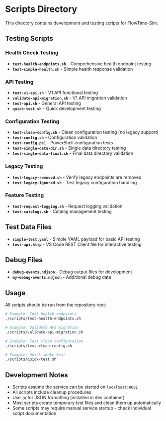 # Scripts Directory

This directory contains development and testing scripts for FlowTime-Sim.

## Testing Scripts

### Health Check Testing
- **`test-health-endpoints.sh`** - Comprehensive health endpoint testing
- **`test-simple-health.sh`** - Simple health response validation

### API Testing  
- **`test-v1-api.sh`** - V1 API functional testing
- **`validate-api-migration.sh`** - V1 API migration validation
- **`test-api.sh`** - General API testing
- **`quick-test.sh`** - Quick development testing

### Configuration Testing
- **`test-clean-config.sh`** - Clean configuration testing (no legacy support)
- **`test-config.sh`** - Configuration validation
- **`test-config.ps1`** - PowerShell configuration tests
- **`test-single-data-dir.sh`** - Single data directory testing
- **`test-single-data-final.sh`** - Final data directory validation

### Legacy Testing
- **`test-legacy-removed.sh`** - Verify legacy endpoints are removed
- **`test-legacy-ignored.sh`** - Test legacy configuration handling

### Feature Testing
- **`test-request-logging.sh`** - Request logging validation
- **`test-catalogs.sh`** - Catalog management testing

## Test Data Files

- **`simple-test.yaml`** - Simple YAML payload for basic API testing
- **`test-api.http`** - VS Code REST Client file for interactive testing

## Debug Files

- **`debug-events.ndjson`** - Debug output files for development
- **`my-debug-events.ndjson`** - Additional debug data

## Usage

All scripts should be run from the repository root:

```bash
# Example: Test health endpoints
./scripts/test-health-endpoints.sh

# Example: Validate API migration
./scripts/validate-api-migration.sh

# Example: Test clean configuration
./scripts/test-clean-config.sh

# Example: Quick smoke test
./scripts/quick-test.sh
```

## Development Notes

- Scripts assume the service can be started on `localhost:8081`
- All scripts include cleanup procedures
- Use `jq` for JSON formatting (installed in dev container)
- Most scripts create temporary test files and clean them up automatically
- Some scripts may require manual service startup - check individual script documentation
